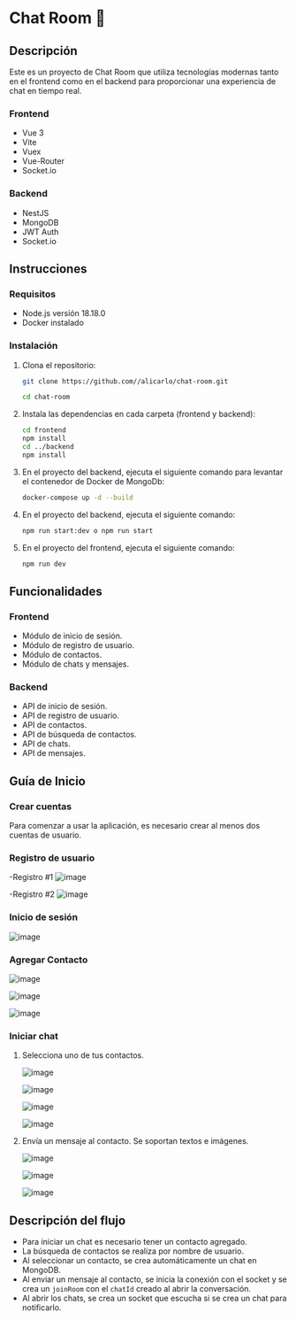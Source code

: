 # Chat Room 🚀

## Descripción

Este es un proyecto de Chat Room que utiliza tecnologías modernas tanto en el frontend como en el backend para proporcionar una experiencia de chat en tiempo real.

### Frontend

- Vue 3
- Vite
- Vuex
- Vue-Router
- Socket.io

### Backend

- NestJS
- MongoDB
- JWT Auth
- Socket.io

## Instrucciones

### Requisitos

- Node.js versión 18.18.0
- Docker instalado

### Instalación

1. Clona el repositorio:

    ```bash
    git clone https://github.com//alicarlo/chat-room.git
    
    cd chat-room
    ```

2. Instala las dependencias en cada carpeta (frontend y backend):

    ```bash
    cd frontend
    npm install
    cd ../backend
    npm install
    ```

3. En el proyecto del backend, ejecuta el siguiente comando para levantar el contenedor de Docker de MongoDb:

    ```bash
    docker-compose up -d --build
    ```
4. En el proyecto del backend, ejecuta el siguiente comando:

    ```bash
    npm run start:dev o npm run start

5. En el proyecto del frontend, ejecuta el siguiente comando:

    ```bash
    npm run dev

## Funcionalidades

### Frontend

- Módulo de inicio de sesión.
- Módulo de registro de usuario.
- Módulo de contactos.
- Módulo de chats y mensajes.

### Backend

- API de inicio de sesión.
- API de registro de usuario.
- API de contactos.
- API de búsqueda de contactos.
- API de chats.
- API de mensajes.

## Guía de Inicio

### Crear cuentas

Para comenzar a usar la aplicación, es necesario crear al menos dos cuentas de usuario.

### Registro de usuario

-Registro #1
![image](https://github.com/alicarlo/selliaChatRoom/assets/27228316/ef5e728a-dc0e-481f-a53d-7bd09fcbac9c)

-Registro #2
![image](https://github.com/alicarlo/selliaChatRoom/assets/27228316/c375cb40-f868-4558-b868-472fe6b43b0e)


### Inicio de sesión

![image](https://github.com/alicarlo/selliaChatRoom/assets/27228316/e61ce778-a0c3-40a8-8686-85a0d9a1f3a6)


### Agregar Contacto

![image](https://github.com/alicarlo/selliaChatRoom/assets/27228316/8345b22a-e3fb-42bc-a674-ffbd29490b47)

![image](https://github.com/alicarlo/selliaChatRoom/assets/27228316/9c67bf80-06d5-45f5-ae38-ae6d378d3460)

![image](https://github.com/alicarlo/selliaChatRoom/assets/27228316/7afaf71f-7bc9-4679-9d81-135ebc02ed4a)


### Iniciar chat

1. Selecciona uno de tus contactos.
   
   ![image](https://github.com/alicarlo/selliaChatRoom/assets/27228316/61a0e04f-eaf5-4276-a4ba-eb752a042ecb)

   ![image](https://github.com/alicarlo/selliaChatRoom/assets/27228316/e5c9309c-bd62-4f10-8f65-85dd8685ba5b)

   ![image](https://github.com/alicarlo/selliaChatRoom/assets/27228316/f4348e94-01ec-406b-bdea-8c14928a5d73)

   ![image](https://github.com/alicarlo/selliaChatRoom/assets/27228316/a82a6db7-e757-4935-94e4-cc085bf7cee5)



3. Envía un mensaje al contacto. Se soportan textos e imágenes.
   
   ![image](https://github.com/alicarlo/selliaChatRoom/assets/27228316/181d99ab-accd-43f4-8f8e-b39961fe6435)

   ![image](https://github.com/alicarlo/selliaChatRoom/assets/27228316/f5043641-6a2f-4e28-b1fc-7227a37af33a)

   ![image](https://github.com/alicarlo/selliaChatRoom/assets/27228316/727f2642-658d-4428-b650-218f7435c179)


## Descripción del flujo

- Para iniciar un chat es necesario tener un contacto agregado. 
- La búsqueda de contactos se realiza por nombre de usuario. 
- Al seleccionar un contacto, se crea automáticamente un chat en MongoDB. 
- Al enviar un mensaje al contacto, se inicia la conexión con el socket y se crea un `joinRoom` con el `chatId` creado al abrir la conversación. 
- Al abrir los chats, se crea un socket que escucha si se crea un chat para notificarlo.
